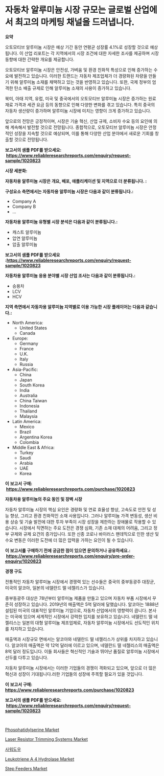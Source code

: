 <p><h1>자동차 알루미늄 시장 규모는 글로벌 산업에서 최고의 마케팅 채널을 드러냅니다.</h1></p><p><strong>요약</strong></p>
<p><p>오토모티브 알루미늄 시장은 예상 기간 동안 연평균 성장률 4.1%로 성장할 것으로 예상됩니다. 이 산업 리포트는 각 지역에서의 시장 조건에 대한 자세한 조사를 제공하며 시장 동향에 대한 간략한 개요를 제공합니다.</p><p>오토모티브 알루미늄 시장은 안전성, 가벼움 및 환경 친화적 특성으로 인해 증가하는 수요에 발전하고 있습니다. 이러한 트랜드는 자동차 제조업체가 더 경량화된 차량을 만들기 위해 알루미늄 소재를 채택하고 있는 것을 반영하고 있습니다. 또한, 국제 정부의 엄격한 탄소 배출 규제로 인해 알루미늄 소재의 사용이 증가하고 있습니다.</p><p>북미, 아태 지역, 유럽, 미국 및 중국에서의 오토모티브 알루미늄 시장은 증가하는 원료 재료 가격과 세관 요금 등의 동향으로 인해 다양한 변화를 겪고 있습니다. 특히 중국의 자동차 생산량이 증가하며 알루미늄 시장에 미치는 영향이 크게 증가하고 있습니다.</p><p>앞으로의 전망은 긍정적이며, 시장은 기술 혁신, 산업 규제, 소비자 수요 등의 요인에 의해 계속해서 발전할 것으로 전망됩니다. 종합적으로, 오토모티브 알루미늄 시장은 안정적인 성장을 지속할 것으로 예상되며, 이를 통해 다양한 산업 분야에서 새로운 기회를 창출할 것으로 전망됩니다.</p></p>
<p><strong>보고서의 샘플 PDF를 받으세요: &nbsp;<a href="https://www.reliableresearchreports.com/enquiry/request-sample/1020823">https://www.reliableresearchreports.com/enquiry/request-sample/1020823</a></strong></p>
<p><strong>시장 세분화:</strong></p>
<p><strong> 자동차용 알루미늄 시장은 개요, 배포, 애플리케이션 및 지역으로 더 분류됩니다. :</strong></p>
<p><strong>구성요소 측면에서는 자동차용 알루미늄 시장은 다음과 같이 분류됩니다.:</strong></p>
<p><ul><li>Company A</li><li>Company B</li><li>…</li></ul></p>
<p><strong> 자동차용 알루미늄 유형별 시장 분석은 다음과 같이 분류됩니다.:</strong></p>
<p><ul><li>캐스트 알루미늄</li><li>압연 알루미늄</li><li>압출 알루미늄</li></ul></p>
<p><strong>보고서의 샘플 PDF를 받으세요 :<a href="https://www.reliableresearchreports.com/enquiry/request-sample/1020823">https://www.reliableresearchreports.com/enquiry/request-sample/1020823</a></strong></p>
<p><strong> 자동차용 알루미늄 응용 분야별 시장 산업 조사는 다음과 같이 분류됩니다.:</strong></p>
<p><ul><li>승용차</li><li>LCV</li><li>HCV</li></ul></p>
<p><strong>지역 측면에서 자동차용 알루미늄 지역별로 이용 가능한 시장 플레이어는 다음과 같습니다.:</strong></p>
<p><ul>
    <li>
        North America:
        <ul>
            <li>United States</li>
            <li>Canada</li>
        </ul>
    </li>
    <li>
        Europe:
        <ul>
            <li>Germany</li>
            <li>France</li>
            <li>U.K.</li>
            <li>Italy</li>
            <li>Russia</li>
        </ul>
    </li>
    <li>
        Asia-Pacific:
        <ul>
            <li>China</li>
            <li>Japan</li>
            <li>South Korea</li>
            <li>India</li>
            <li>Australia</li>
            <li>China Taiwan</li>
            <li>Indonesia</li>
            <li>Thailand</li>
            <li>Malaysia</li>
        </ul>
    </li>
    <li>
        Latin America:
        <ul>
            <li>Mexico</li>
            <li>Brazil</li>
            <li>Argentina Korea</li>
            <li>Colombia</li>
        </ul>
    </li>
    <li>
        Middle East & Africa:
        <ul>
            <li>Turkey</li>
            <li>Saudi</li>
            <li>Arabia</li>
            <li>UAE</li>
            <li>Korea</li>
        </ul>
    </li>
    </ul></p>
<p><strong>이 보고서 구매: &nbsp;<a href="https://www.reliableresearchreports.com/purchase/1020823">https://www.reliableresearchreports.com/purchase/1020823</a></strong></p>
<p><strong>자동차용 알루미늄의 주요 동인 및 장벽 시장</strong></p>
<p><p>자동차 알루미늄 시장의 핵심 요인은 경량화 및 연료 효율성 향상, 고속도로 안전 및 성능 향상, 그리고 환경 친화적인 소재 사용입니다. 그러나 알루미늄 가격 변동성, 생산 비용 상승 및 기술 발전에 대한 투자 부족이 시장 성장을 제한하는 장애물로 작용할 수 있습니다. 시장에서 직면하는 주요 도전은 경쟁 심화, 기존 소재 대체의 어려움, 그리고 정부 규제와 규제 요건의 증가입니다. 또한 신종 코로나 바이러스 팬데믹으로 인한 생산 및 수요 변동은 이러한 도전에 더 많은 압력을 가하는 요인이 될 수 있습니다.</p></p>
<p><strong>이 보고서를 구매하기 전에 궁금한 점이 있으면 문의하거나 공유하세요.: &nbsp;<a href="https://www.reliableresearchreports.com/enquiry/pre-order-enquiry/1020823">https://www.reliableresearchreports.com/enquiry/pre-order-enquiry/1020823</a></strong></p>
<p><strong>경쟁 구도</strong></p>
<p><p>전통적인 자동차 알루미늄 시장에서 경쟁력 있는 선수들은 중국의 중부동광주 대장균, 미국의 알코아, 일본의 네델란드 떨 네젤리스가 있습니다. </p><p>중부동광주 대상은 78년부터 알루미늄 제품을 만들고 있으며 자동차 부품 시장에서 꾸준히 성장하고 있습니다. 2019년의 매출액은 5억 달러에 달했습니다. 알코아는 1888년 설립된 미국의 대표적인 알루미늄 기업으로, 자동차 산업에서의 영향력이 큽니다. 본사는 미국에 있으며 세계적인 시장에서 강력한 입지를 보유하고 있습니다. 네델란드 떨 네젤리스는 일본의 대형 알루미늄 제조업체로, 자동차 알루미늄 시장에서도 선도적인 위치를 차지하고 있습니다.</p><p>매출액과 시장규모 면에서는 알코아와 네델란드 떨 네젤리스가 상위를 차지하고 있습니다. 알코아의 매출액은 약 12억 달러에 이르고 있으며, 네델란드 떨 네젤리스의 매출액은 8억 달러 정도입니다. 이들 회사들은 혁신적인 기술과 뛰어난 품질로 알루미늄 시장에서 선두를 다투고 있습니다.</p><p>자동차 알루미늄 시장에서는 이러한 기업들의 경쟁이 격화되고 있으며, 앞으로 더 많은 혁신과 성장이 기대됩니다.러한 기업들의 성장에 주목할 필요가 있을 것입니다.</p></p>
<p><strong>이 보고서 구매: &nbsp; <a href="https://www.reliableresearchreports.com/purchase/1020823">https://www.reliableresearchreports.com/purchase/1020823</a></strong></p>
<p><strong>보고서의 샘플 PDF를 받으세요: &nbsp;<a href="https://www.reliableresearchreports.com/enquiry/request-sample/1020823">https://www.reliableresearchreports.com/enquiry/request-sample/1020823</a></strong><strong></strong></p>
<p>&nbsp;</p>
<p><p><a href="https://github.com/Paul14Anderson63/Market-Research-Report-List-3/blob/main/phosphatidylserine-market.md">Phosphatidylserine Market</a></p><p><a href="https://view.publitas.com/reportprime-1/laser-resistor-trimming-systems-market-size-focuses-on-market-dynamics-in-depth-analysis-and-future-projections-of-its-market-forecasted-for-period-from-2023-to-2030/">Laser Resistor Trimming Systems Market</a></p><p><a href="https://github.com/hxzi07639916/Market-Research-Report-List-1/blob/main/6592618189350.md">사워도우</a></p><p><a href="https://rainy-horn-d69.notion.site/Leukotriene-A-4-Hydrolase-Market-Share-Market-New-Trends-Analysis-Report-By-Type-By-Application--30d06d36c123436db0a4bf6bc4c30224">Leukotriene A 4 Hydrolase Market</a></p><p><a href="https://issuu.com/reportprime-2/docs/step-feeders-market-size-2030.pptx">Step Feeders Market</a></p></p>